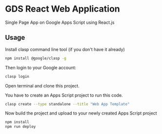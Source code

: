 # GDS React Web Application

Single Page App on Google Apps Script using React.js

## Usage

Install clasp command line tool (if you don't have it already)

```bash
npm install @google/clasp -g
```

Then login to your Google account:

```bash
clasp login
```

Open terminal and clone this project.

You have to create an Apps Script project to run this code.

```bash
clasp create --type standalone --title "Web App Template"
```

Now build the project and upload to your newly created Apps Script project

```bash
npm install
npm run deploy
```
